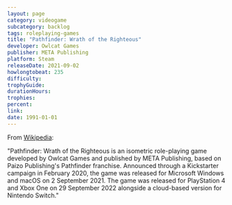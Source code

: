 ```yaml
---
layout: page
category: videogame
subcategory: backlog
tags: roleplaying-games
title: "Pathfinder: Wrath of the Righteous"
developer: Owlcat Games
publisher: META Publishing
platform: Steam
releaseDate: 2021-09-02
howlongtobeat: 235
difficulty:
trophyGuide:
durationHours:
trophies:
percent:
link:
date: 1991-01-01
---
```


From [Wikipedia](https://en.wikipedia.org/wiki/Pathfinder:_Wrath_of_the_Righteous):

"Pathfinder: Wrath of the Righteous is an isometric role-playing game developed by Owlcat Games and published by META Publishing, based on Paizo Publishing's Pathfinder franchise. Announced through a Kickstarter campaign in February 2020, the game was released for Microsoft Windows and macOS on 2 September 2021. The game was released for PlayStation 4 and Xbox One on 29 September 2022 alongside a cloud-based version for Nintendo Switch."
